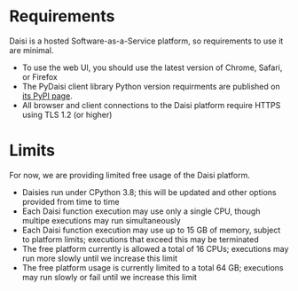 # Requirements

Daisi is a hosted Software-as-a-Service platform, so requirements to use it are minimal.

- To use the web UI, you should use the latest version of Chrome, Safari, or
  Firefox
- The PyDaisi client library Python version requirments are published on
  [its PyPI page](https://pypi.org/project/pydaisi/).
- All browser and client connections to the Daisi platform require HTTPS using
  TLS 1.2 (or higher)

# Limits

For now, we are providing limited free usage of the Daisi platform.

- Daisies run under CPython 3.8; this will be updated and other options provided
  from time to time
- Each Daisi function execution may use only a single CPU, though multipe
  executions may run simultaneously
- Each Daisi function execution may use up to 15 GB of memory, subject to
  platform limits; executions that exceed this may be terminated
- The free platform currently is allowed a total of 16 CPUs; executions may run
  more slowly until we increase this limit
- The free platform usage is currently limited to a total 64 GB; executions may
  run slowly or fail until we increase this limit
